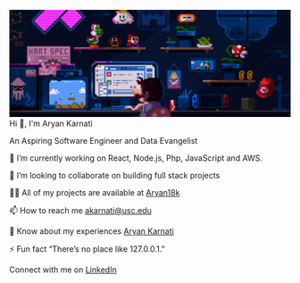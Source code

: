 ![landing-gif](https://github.com/Aryan18k/Aryan18k/blob/main/head-gif.gif)
Hi 👋, I'm Aryan Karnati

An Aspiring Software Engineer and Data Evangelist

🔭 I’m currently working on React, Node.js, Php, JavaScript and AWS.

👯 I’m looking to collaborate on building full stack projects

👨‍💻 All of my projects are available at [Aryan18k][1]

📫 How to reach me akarnati@usc.edu

📄 Know about my experiences [Aryan Karnati][3]

⚡ Fun fact “There’s no place like 127.0.0.1.”

Connect with me on [LinkedIn][2]

[1]: https://github.com/Aryan18k?tab=repositories  "Github"
[2]: https://www.linkedin.com/in/aryan-karnati-2a39461aa/ "LinkedIn"
[3]: https://fancy-mochi-01d153.netlify.app/ "Personal Website"

